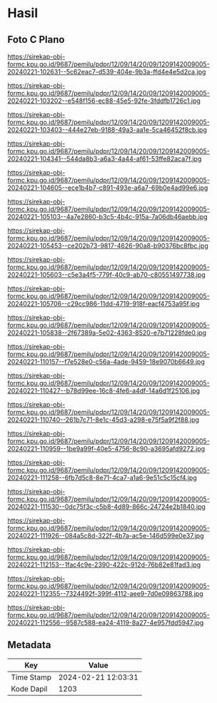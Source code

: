 # Hasil

## Foto C Plano

https://sirekap-obj-formc.kpu.go.id/9687/pemilu/pdpr/12/09/14/20/09/1209142009005-20240221-102631--5c62eac7-d539-404e-9b3a-ffd4e4e5d2ca.jpg

https://sirekap-obj-formc.kpu.go.id/9687/pemilu/pdpr/12/09/14/20/09/1209142009005-20240221-103202--e548f156-ec88-45e5-92fe-3fddfb1726c1.jpg

https://sirekap-obj-formc.kpu.go.id/9687/pemilu/pdpr/12/09/14/20/09/1209142009005-20240221-103403--444e27eb-9188-49a3-aa1e-5ca46452f8cb.jpg

https://sirekap-obj-formc.kpu.go.id/9687/pemilu/pdpr/12/09/14/20/09/1209142009005-20240221-104341--544da8b3-a6a3-4a44-af61-53ffe82aca7f.jpg

https://sirekap-obj-formc.kpu.go.id/9687/pemilu/pdpr/12/09/14/20/09/1209142009005-20240221-104605--ece1b4b7-c891-493e-a6a7-69b0e4ad99e6.jpg

https://sirekap-obj-formc.kpu.go.id/9687/pemilu/pdpr/12/09/14/20/09/1209142009005-20240221-105103--4a7e2860-b3c5-4b4c-915a-7a06db46aebb.jpg

https://sirekap-obj-formc.kpu.go.id/9687/pemilu/pdpr/12/09/14/20/09/1209142009005-20240221-105453--ce202b73-9817-4626-90a8-b90376bc8fbc.jpg

https://sirekap-obj-formc.kpu.go.id/9687/pemilu/pdpr/12/09/14/20/09/1209142009005-20240221-105603--c5e3a4f5-779f-40c9-ab70-c80551497738.jpg

https://sirekap-obj-formc.kpu.go.id/9687/pemilu/pdpr/12/09/14/20/09/1209142009005-20240221-105706--c29cc986-11dd-4719-918f-eacf4753a95f.jpg

https://sirekap-obj-formc.kpu.go.id/9687/pemilu/pdpr/12/09/14/20/09/1209142009005-20240221-105838--2f67389a-5e02-4363-8520-e7b71228fde0.jpg

https://sirekap-obj-formc.kpu.go.id/9687/pemilu/pdpr/12/09/14/20/09/1209142009005-20240221-110157--f7e528e0-c56a-4ade-9459-18e9070b6649.jpg

https://sirekap-obj-formc.kpu.go.id/9687/pemilu/pdpr/12/09/14/20/09/1209142009005-20240221-110427--b78d99ee-16c8-4fe6-a4df-14a6d1f25106.jpg

https://sirekap-obj-formc.kpu.go.id/9687/pemilu/pdpr/12/09/14/20/09/1209142009005-20240221-110740--261b7c71-8e1c-45d3-a298-e75f5a9f2f88.jpg

https://sirekap-obj-formc.kpu.go.id/9687/pemilu/pdpr/12/09/14/20/09/1209142009005-20240221-110959--1be9a99f-40e5-4756-8c90-a3695afd9272.jpg

https://sirekap-obj-formc.kpu.go.id/9687/pemilu/pdpr/12/09/14/20/09/1209142009005-20240221-111258--6fb7d5c8-8e71-4ca7-a1a6-9e51c5c15cf4.jpg

https://sirekap-obj-formc.kpu.go.id/9687/pemilu/pdpr/12/09/14/20/09/1209142009005-20240221-111530--0dc75f3c-c5b8-4d89-866c-24724e2b1840.jpg

https://sirekap-obj-formc.kpu.go.id/9687/pemilu/pdpr/12/09/14/20/09/1209142009005-20240221-111926--084a5c8d-322f-4b7a-ac5e-146d599e0e37.jpg

https://sirekap-obj-formc.kpu.go.id/9687/pemilu/pdpr/12/09/14/20/09/1209142009005-20240221-112153--1fac4c9e-2390-422c-912d-76b82e81fad3.jpg

https://sirekap-obj-formc.kpu.go.id/9687/pemilu/pdpr/12/09/14/20/09/1209142009005-20240221-112355--7324492f-399f-4112-aee9-7d0e09863788.jpg

https://sirekap-obj-formc.kpu.go.id/9687/pemilu/pdpr/12/09/14/20/09/1209142009005-20240221-112556--9587c588-ea24-4119-8a27-4e957fdd5947.jpg


## Metadata

| Key        | Value               |
| ---------- | ------------------- |
| Time Stamp | 2024-02-21 12:03:31 |
| Kode Dapil | 1203                |



